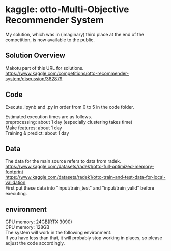 # kaggle: otto-Multi-Objective Recommender System
 My solution, which was in (imaginary) third place at the end of the competition, is now available to the public.

## Solution Overview
Makotu part of this URL for solutions.  
https://www.kaggle.com/competitions/otto-recommender-system/discussion/382879

## Code
Execute .ipynb and .py in order from 0 to 5 in the code folder.

Estimated execution times are as follows.  
preprocessing: about 1 day (especially clustering takes time)  
Make features: about 1 day  
Training & predict: about 1 day  

## Data
The data for the main source refers to data from radek.  
https://www.kaggle.com/datasets/radek1/otto-full-optimized-memory-footprint  
https://www.kaggle.com/datasets/radek1/otto-train-and-test-data-for-local-validation  
First put these data into "input/train_test" and "input/train_valid" before executing.

## environment
GPU memory: 24GB(RTX 3090)  
CPU memory: 128GB  
The system will work in the following environment.  
If you have less than that, it will probably stop working in places, so please adjust the code accordingly.
